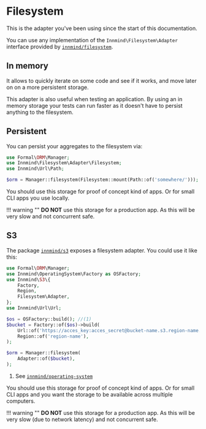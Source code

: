 # Filesystem

This is the adapter you've been using since the start of this documentation.

You can use any implementation of the `Innmind\Filesystem\Adapter` interface provided by [`innmind/filesystem`](https://packagist.org/packages/innmind/filesystem).

## In memory

It allows to quickly iterate on some code and see if it works, and move later on on a more persistent storage.

This adapter is also useful when testing an application. By using an in memory storage your tests can run faster as it doesn't have to persist anything to the filesystem.

## Persistent

You can persist your aggregates to the filesystem via:

```php
use Formal\ORM\Manager;
use Innmind\Filesystem\Adapter\Filesystem;
use Innmind\Url\Path;

$orm = Manager::filesystem(Filesystem::mount(Path::of('somewhere/')));
```

You should use this storage for proof of concept kind of apps. Or for small CLI apps you use locally.

!!! warning ""
    **DO NOT** use this storage for a production app. As this will be very slow and not concurrent safe.

## S3

The package [`innmind/s3`](https://packagist.org/packages/innmind/s3) exposes a filesystem adapter. You could use it like this:

```php
use Formal\ORM\Manager;
use Innmind\OperatingSystem\Factory as OSFactory;
use Innmind\S3\{
    Factory,
    Region,
    Filesystem\Adapter,
};
use Innmind\Url\Url;

$os = OSFactory::build(); //(1)
$bucket = Factory::of($os)->build(
    Url::of('https://acces_key:acces_secret@bucket-name.s3.region-name.scw.cloud/'),
    Region::of('region-name'),
);

$orm = Manager::filesystem(
    Adapter::of($bucket),
);
```

1. See [`innmind/operating-system`](https://innmind.github.io/documentation/getting-started/operating-system/)

You should use this storage for proof of concept kind of apps. Or for small CLI apps and you want the storage to be available across multiple computers.

!!! warning ""
    **DO NOT** use this storage for a production app. As this will be very slow (due to network latency) and not concurrent safe.
